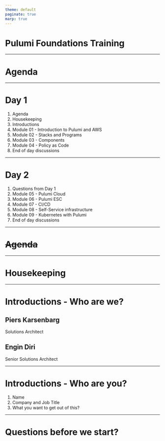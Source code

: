 ```yaml
---
theme: default
paginate: true
marp: true
---
```


# Pulumi Foundations Training

---

# Agenda

---

# Day 1

1. Agenda
1. Housekeeping
1. Introductions
1. Module 01 - Introduction to Pulumi and AWS
1. Module 02 - Stacks and Programs
1. Module 03 - Components
1. Module 04 - Policy as Code
1. End of day discussions

---

# Day 2

1. Questions from Day 1
1. Module 05 - Pulumi Cloud
1. Module 06 - Pulumi ESC
1. Module 07 - CI/CD
1. Module 08 - Self-Service infrastructure
1. Module 09 - Kubernetes with Pulumi
1. End of day discussions

---

# ~~Agenda~~

--- 

# Housekeeping

---

# Introductions - Who are we?

## Piers Karsenbarg
Solutions Architect

## Engin Diri
Senior Solutions Architect

---

# Introductions - Who are you?

1. Name
1. Company and Job Title
1. What you want to get out of this?

---

# Questions before we start?
